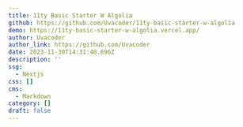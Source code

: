 ```yaml
---
title: 11ty Basic Starter W Algolia
github: https://github.com/Uvacoder/11ty-basic-starter-w-algolia
demo: https://11ty-basic-starter-w-algolia.vercel.app/
author: Uvacoder
author_link: https://github.com/Uvacoder
date: 2023-11-30T14:31:48.696Z
description: ''
ssg:
  - Nextjs
css: []
cms:
  - Markdown
category: []
draft: false
---
```

